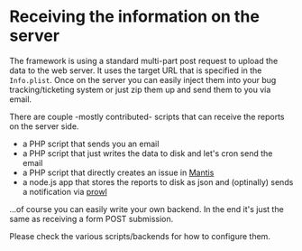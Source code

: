 # Receiving the information on the server

The framework is using a standard multi-part post request to upload the data
to the web server. It uses the target URL that is specified in the
`Info.plist`. Once on the server you can easily inject them into your bug
tracking/ticketing system or just zip them up and send them to you via email.

There are couple -mostly contributed- scripts that can receive the reports on
the server side.

 * a PHP script that sends you an email
 * a PHP script that just writes the data to disk and let's cron send the email
 * a PHP script that directly creates an issue in [Mantis][1]
 * a node.js app that stores the reports to disk as json and (optinally) sends a notification via [prowl][2]

...of course you can easily write your own backend. In the end it's just the
same as receiving a form POST submission.

Please check the various scripts/backends for how to configure them.

[1]: http://www.mantisbt.org/
[2]: http://www.prowlapp.com/